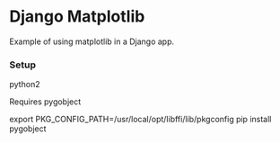 # Django Matplotlib

Example of using matplotlib in a Django app.


### Setup

python2

Requires pygobject

export PKG_CONFIG_PATH=/usr/local/opt/libffi/lib/pkgconfig
pip install pygobject
